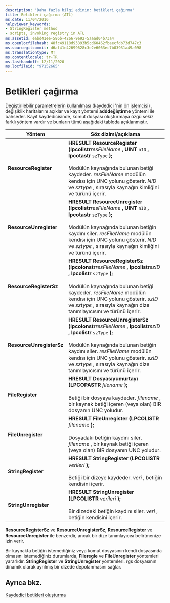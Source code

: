 ```yaml
---
description: 'Daha fazla bilgi edinin: betikleri çağırma'
title: Betikleri çağırma (ATL)
ms.date: 11/04/2016
helpviewer_keywords:
- StringRegister method
- scripts, invoking registry in ATL
ms.assetid: eabd41ee-586b-4266-9e92-5aaad04b73a4
ms.openlocfilehash: 48fc49118d93893b5cd60462fbaecfdb73d747c3
ms.sourcegitcommit: d6af41e42699628c3e2e6063ec7b03931a49a098
ms.translationtype: MT
ms.contentlocale: tr-TR
ms.lasthandoff: 12/11/2020
ms.locfileid: "97152665"
---
```

# <a name="invoking-scripts"></a>Betikleri çağırma

[Değiştirilebilir parametrelerin kullanılması (kaydedici 'nin ön işlemcisi)](../atl/using-replaceable-parameters-the-registrar-s-preprocessor.md) , değişiklik haritalarını açıklar ve kayıt yöntemi **adddeğiştirme** yöntemi ile bahseder. Kayıt kaydedicisinde, komut dosyası oluşturmaya özgü sekiz farklı yöntem vardır ve bunların tümü aşağıdaki tabloda açıklanmıştır.

|Yöntem|Söz dizimi/açıklama|
|------------|-------------------------|
|**ResourceRegister**|**HRESULT ResourceRegister (lpcolistr***resFileName* **, UINT** `nID` **, lpcotastr** `szType` **);**      <br /><br /> Modülün kaynağında bulunan betiği kaydeder. *resFileName* modülün kendısı için UNC yolunu gösterir. *NID* ve *sztype* , sırasıyla kaynağın kimliğini ve türünü içerir.|
|**ResourceUnregister**|**HRESULT ResourceUnregister (lpcolistr***resFileName* **, UINT** `nID` **, lpcotastr** `szType` **);**      <br /><br /> Modülün kaynağında bulunan betiğin kaydını siler. *resFileName* modülün kendısı için UNC yolunu gösterir. *NID* ve *sztype* , sırasıyla kaynağın kimliğini ve türünü içerir.|
|**ResourceRegisterSz**|**HRESULT ResourceRegisterSz (lpcolonstr***resFileName* **, lpcolistr***szID* **, lpcolistr** `szType` **);**      <br /><br /> Modülün kaynağında bulunan betiği kaydeder. *resFileName* modülün kendısı için UNC yolunu gösterir. *szID* ve *sztype* , sırasıyla kaynağın dize tanımlayıcısını ve türünü içerir.|
|**ResourceUnregisterSz**|**HRESULT ResourceUnregisterSz (lpcolonstr***resFileName* **, lpcolistr***szID* **, lpcolistr** `szType` **);**      <br /><br /> Modülün kaynağında bulunan betiğin kaydını siler. *resFileName* modülün kendısı için UNC yolunu gösterir. *szID* ve *sztype* , sırasıyla kaynağın dize tanımlayıcısını ve türünü içerir.|
|**FileRegister**|**HRESULT Dosyasıyumurtayı (LPCOPASTR**  *filename*  **);**<br /><br /> Betiği bir dosyaya kaydeder. *filename* , bir kaynak betiği içeren (veya olan) BIR dosyanın UNC yoludur.|
|**FileUnregister**|**HRESULT FileUnregister (LPCOLISTR**  *filename*  **);**<br /><br /> Dosyadaki betiğin kaydını siler. *filename* , bir kaynak betiği içeren (veya olan) BIR dosyanın UNC yoludur.|
|**StringRegister**|**HRESULT StringRegister (LPCOLISTR**  *verileri*  **);**<br /><br /> Betiği bir dizeye kaydeder. *veri* , betiğin kendisini içerir.|
|**StringUnregister**|**HRESULT StringUnregister (LPCOLISTR**  *verileri*  **);**<br /><br /> Bir dizedeki betiğin kaydını siler. *veri* , betiğin kendisini içerir.|

**ResourceRegisterSz** ve **ResourceUnregisterSz**, **ResourceRegister** ve **ResourceUnregister** ile benzerdir, ancak bir dize tanımlayıcısı belirtmenize izin verir.

Bir kaynakta betiğin istemediğiniz veya komut dosyasının kendi dosyasında olmasını istemediğiniz durumlarda, **Fileregle** ve **FileUnregister** yöntemleri yararlıdır. **StringRegister** ve **StringUnregister** yöntemleri. rgs dosyasının dinamik olarak ayrılmış bir dizede depolanmasını sağlar.

## <a name="see-also"></a>Ayrıca bkz.

[Kaydedici betikleri oluşturma](../atl/creating-registrar-scripts.md)
